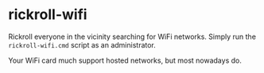 # rickroll-wifi
Rickroll everyone in the vicinity searching for WiFi networks.
Simply run the `rickroll-wifi.cmd` script as an administrator.

Your WiFi card much support hosted networks, but most nowadays do.
